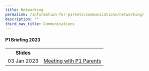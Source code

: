```yaml
---
title: Networking
permalink: /information-for-parents/communications/networking/
description: ""
third_nav_title: Communications
---
```

<h4><strong>P1 Briefing 2023</strong></h4>
<table>
<tbody>
<tr>
<th>Slides</th>
</tr>
<tr>
<td>03 Jan 2023</td>
<td><a href="files/Comms_Networking/Briefing%20slides%20for%20P1%20Parents_P1%20Day1.pdf" target="_blank" rel="noopener">Meeting with P1 Parents</a></td>
</tr>
</tbody>
</table>